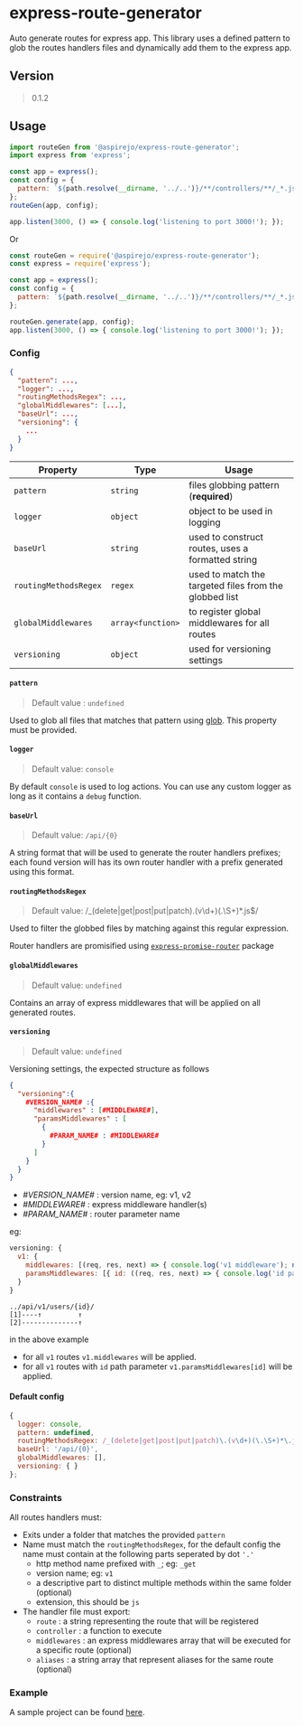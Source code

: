 # express-route-generator
Auto generate routes for express app. This library uses a defined pattern to glob the routes handlers files and dynamically add them to the express app.

## Version

> 0.1.2

## Usage

``` javascript
import routeGen from '@aspirejo/express-route-generator';
import express from 'express';

const app = express();
const config = {
  pattern: `${path.resolve(__dirname, '../..')}/**/controllers/**/_*.js`,
};
routeGen(app, config);

app.listen(3000, () => { console.log('listening to port 3000!'); });
```

Or
``` javascript
const routeGen = require('@aspirejo/express-route-generator');
const express = require('express');

const app = express();
const config = {
  pattern: `${path.resolve(__dirname, '../..')}/**/controllers/**/_*.js`,
};

routeGen.generate(app, config);
app.listen(3000, () => { console.log('listening to port 3000!'); });

```

### Config

``` json
{
  "pattern": ...,
  "logger": ...,
  "routingMethodsRegex": ...,
  "globalMiddlewares": [...],
  "baseUrl": ...,
  "versioning": {
    ...
  }
}
```

| Property | Type | Usage |
| ------------- | ------------- | ------------- | 
| `pattern` | `string` | files globbing pattern (**required**) |
| `logger` | `object` | object to be used in logging |
| `baseUrl` | `string` | used to construct routes, uses a formatted string |
| `routingMethodsRegex` | `regex` | used to match the targeted files from the globbed list |
| `globalMiddlewares` | `array<function>` | to register global middlewares for all routes |
| `versioning` | `object` |used for versioning settings |

#### `pattern`
> Default value : `undefined`

Used to glob all files that matches that pattern using [glob](https://www.npmjs.com/package/glob). This property must be provided.

#### `logger`
> Default value: `console`

By default `console` is used to log actions. You can use any custom logger as long as it contains a `debug` function.

#### `baseUrl`
> Default value: `/api/{0}` 

A string format that will be used to generate the router handlers prefixes; each found version will has its own router handler with a prefix generated using this format.

#### `routingMethodsRegex`
> Default value: /_(delete|get|post|put|patch)\.(v\d+)(\.\S+)*\.js$/

Used to filter the globbed files by matching against this regular expression.

Router handlers are promisified using [`express-promise-router`](https://www.npmjs.com/package/express-promise-router) package

#### `globalMiddlewares`
> Default value: `undefined`

Contains an array of express middlewares that will be applied on all generated routes.

#### `versioning`
> Default value: `undefined`

Versioning settings, the expected structure as follows

``` json
{
  "versioning":{
    #VERSION_NAME# :{
      "middlewares" : [#MIDDLEWARE#],
      "paramsMiddlewares" : [
        {
          #PARAM_NAME# : #MIDDLEWARE#
        }
      ]
    }
  }
}
```
- _#VERSION_NAME#_ : version name, eg: v1, v2
- _#MIDDLEWARE#_ : express middleware handler(s)
- _#PARAM_NAME#_ : router parameter name

eg: 
``` javascript
versioning: {
  v1: {
    middlewares: [(req, res, next) => { console.log('v1 middleware'); next(); }],
    paramsMiddlewares: [{ id: ((req, res, next) => { console.log('id parameter middleware'); next(); }) }]
  }
}
```

``` 
../api/v1/users/{id}/
[1]----↑         ↑
[2]--------------↑
```
in the above example
  - for all `v1` routes `v1.middlewares` will be applied.
  - for all `v1` routes with `id` path parameter `v1.paramsMiddlewares[id]` will be applied.

#### Default config
``` javascript
{
  logger: console,
  pattern: undefined,
  routingMethodsRegex: /_(delete|get|post|put|patch)\.(v\d+)(\.\S+)*\.js$/,
  baseUrl: '/api/{0}',
  globalMiddlewares: [],
  versioning: { }
};
```

### Constraints
All routes handlers must:
- Exits under a folder that matches the provided `pattern`
- Name must match the `routingMethodsRegex`, for the default config the name must contain at the following parts seperated by dot `'.'`
  - http method name prefixed with `_`; eg: `_get`
  - version name; eg: `v1`
  - a descriptive part to distinct multiple methods within the same folder (optional)
  - extension, this should be `js`
- The handler file must export:
  - `route` : a string representing the route that will be registered
  - `controller` : a function to execute
  - `middlewares` : an express middlewares array that will be executed for a specific route (optional)
  - `aliases` : a string array that represent aliases for the same route (optional)

### Example
A sample project can be found [here](https://github.com/AspireJo/express-dynamic-routes-boilerplate).
